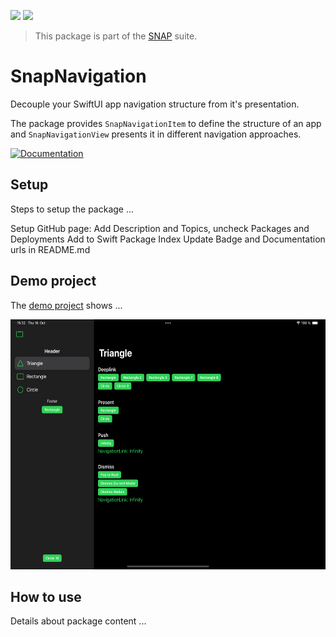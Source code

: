 <!-- Copy badges from SPI -->
[![](https://img.shields.io/endpoint?url=https%3A%2F%2Fswiftpackageindex.com%2Fapi%2Fpackages%2Fsimonnickel%2Fsnap-navigation%2Fbadge%3Ftype%3Dplatforms)](https://swiftpackageindex.com/simonnickel/snap-navigation)
[![](https://img.shields.io/endpoint?url=https%3A%2F%2Fswiftpackageindex.com%2Fapi%2Fpackages%2Fsimonnickel%2Fsnap-navigation%2Fbadge%3Ftype%3Dswift-versions)](https://swiftpackageindex.com/simonnickel/snap-navigation) 

> This package is part of the [SNAP](https://github.com/simonnickel/snap) suite.


# SnapNavigation

Decouple your SwiftUI app navigation structure from it's presentation.

The package provides `SnapNavigationItem` to define the structure of an app and `SnapNavigationView` presents it in different navigation approaches. 

[![Documentation][documentation badge]][documentation] 

[documentation]: https://swiftpackageindex.com/simonnickel/snap-core/main/documentation/snapcore
[documentation badge]: https://img.shields.io/badge/Documentation-DocC-blue


## Setup

Steps to setup the package ...

Setup GitHub page: Add Description and Topics, uncheck Packages and Deployments
Add to Swift Package Index
Update Badge and Documentation urls in README.md


## Demo project

The [demo project](/PackageDemo) shows ...

<img src="/screenshot.png" height="400">


## How to use

Details about package content ...
